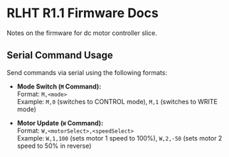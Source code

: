 # RLHT R1.1 Firmware Docs

Notes on the firmware for dc motor controller slice.

## Serial Command Usage

Send commands via serial using the following formats:

- **Mode Switch (`M` Command):**  
  Format: `M,<mode>`  
  Example: `M,0` (switches to CONTROL mode), `M,1` (switches to WRITE mode)

- **Motor Update (`W` Command):**  
  Format: `W,<motorSelect>,<speedSelect>`  
  Example: `W,1,100` (sets motor 1 speed to 100%), `W,2,-50` (sets motor 2 speed to 50% in reverse)
